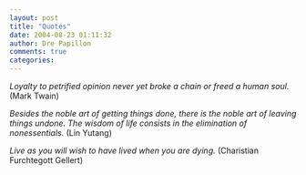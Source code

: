 ```yaml
---
layout: post
title: "Quotes"
date: 2004-08-23 01:11:32
author: Dre Papillon
comments: true
categories: 
---
```



*Loyalty to petrified opinion never yet broke a chain or freed a human soul.*  (Mark Twain)

*Besides the noble art of getting things done, there is the noble art of leaving things undone. The wisdom of life consists in the elimination of nonessentials.*  (Lin Yutang)

*Live as you will wish to have lived when you are dying.*  (Charistian Furchtegott Gellert)